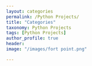 ```yaml
---
layout: categories
permalink: /Python Projects/
title: "Categories"
taxonomy: Python Projects
tags: [Python Projects]
author_profile: true
header:
image: "/images/fort point.png"

---
```

